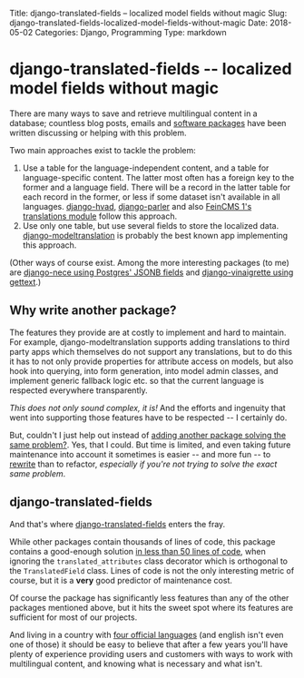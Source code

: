Title: django-translated-fields – localized model fields without magic
Slug: django-translated-fields-localized-model-fields-without-magic
Date: 2018-05-02
Categories: Django, Programming
Type: markdown

# django-translated-fields -- localized model fields without magic

There are many ways to save and retrieve multilingual content in a database; countless blog posts, emails and [software packages](https://djangopackages.org/grids/g/model-translation/) have been written discussing or helping with this problem.

Two main approaches exist to tackle the problem:

1. Use a table for the language-independent content, and a table for language-specific content. The latter most often has a foreign key to the former and a language field. There will be a record in the latter table for each record in the former, or less if some dataset isn't available in all languages. [django-hvad](https://github.com/KristianOellegaard/django-hvad), [django-parler](https://github.com/django-parler/django-parler) and also [FeinCMS 1's translations module](https://github.com/feincms/feincms/blob/master/feincms/translations.py) follow this approach.
2. Use only one table, but use several fields to store the localized data. [django-modeltranslation](https://github.com/deschler/django-modeltranslation) is probably the best known app implementing this approach.

(Other ways of course exist. Among the more interesting packages (to me) are [django-nece using Postgres' JSONB fields](https://github.com/tatterdemalion/django-nece) and [django-vinaigrette using gettext](https://github.com/ecometrica/django-vinaigrette).)

## Why write another package?

The features they provide are at costly to implement and hard to maintain. For example, django-modeltranslation supports adding translations to third party apps which themselves do not support any translations, but to do this it has to not only provide properties for attribute access on models, but also hook into querying, into form generation, into model admin classes, and implement generic fallback logic etc. so that the current language is respected everywhere transparently.

_This does not only sound complex, it is!_ And the efforts and ingenuity that went into supporting those features have to be respected -- I certainly do.

But, couldn't I just help out instead of [adding another package solving the same problem?](https://xkcd.com/927/). Yes, that I could. But time is limited, and even taking future maintenance into account it sometimes is easier -- and more fun -- to [rewrite](https://signalvnoise.com/posts/3856-the-big-rewrite-revisited) than to refactor, _especially if you're not trying to solve the exact same problem_.

## django-translated-fields

And that's where [django-translated-fields](https://github.com/matthiask/django-translated-fields) enters the fray.

While other packages contain thousands of lines of code, this package contains a good-enough solution [in less than 50 lines of code](https://github.com/matthiask/django-translated-fields/blob/f6bd6e650b6b12bb85f731da94dd8066b3b763cb/translated_fields/fields.py), when ignoring the `translated_attributes` class decorator which is orthogonal to the `TranslatedField` class. Lines of code is not the only interesting metric of course, but it is a **very** good predictor of maintenance cost.

Of course the package has significantly less features than any of the other packages mentioned above, but it hits the sweet spot where its features are sufficient for most of our projects.

And living in a country with [four official languages](https://en.wikipedia.org/wiki/Languages_of_Switzerland) (and english isn't even one of those) it should be easy to believe that after a few years you'll have plenty of experience providing users and customers with ways to work with multilingual content, and knowing what is necessary and what isn't.
